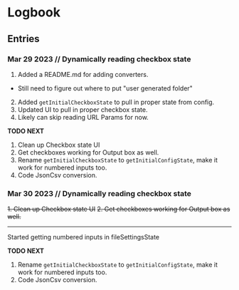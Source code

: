 # Logbook

## Entries

### Mar 29 2023 // Dynamically reading checkbox state

1. Added a README.md for adding converters.

- Still need to figure out where to put "user generated folder"

2. Added `getInitialCheckboxState` to pull in proper state from config.
3. Updated UI to pull in proper checkbox state.
4. Likely can skip reading URL Params for now.

**TODO NEXT**

1. Clean up Checkbox state UI
2. Get checkboxes working for Output box as well.
3. Rename `getInitialCheckboxState` to `getInitialConfigState`, make it work for numbered inputs too.
4. Code JsonCsv conversion.

### Mar 30 2023 // Dynamically reading checkbox state

~~1. Clean up Checkbox state UI~~
~~2. Get checkboxes working for Output box as well.~~

---

Started getting numbered inputs in fileSettingsState

**TODO NEXT**

1. Rename `getInitialCheckboxState` to `getInitialConfigState`, make it work for numbered inputs too.
2. Code JsonCsv conversion.
